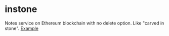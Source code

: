 # instone
Notes service on Ethereum blockchain with no delete option. Like "carved in stone".
[Example](https://amchercashin.github.io/stone_tablets/)

